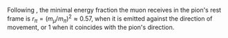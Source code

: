 Following , the minimal energy fraction the muon receives in the pion's rest frame is $r_ {\pi}=(m_ {\mu}/m_ {\pi})^2\approx0.57$, when it is emitted against the direction of movement, or 1 when it coincides with the pion's direction.